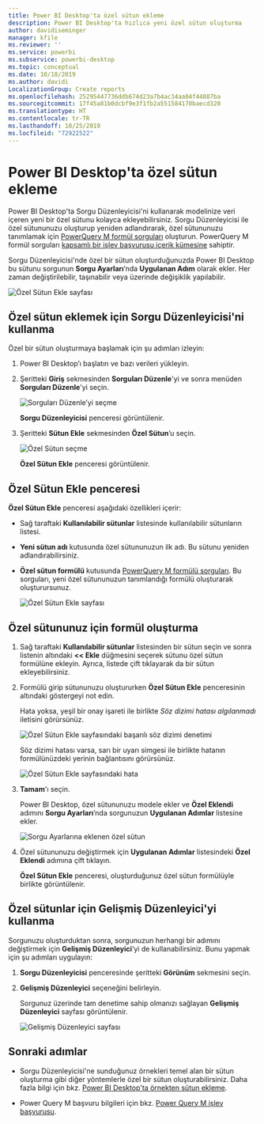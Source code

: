 ```yaml
---
title: Power BI Desktop'ta özel sütun ekleme
description: Power BI Desktop'ta hızlıca yeni özel sütun oluşturma
author: davidiseminger
manager: kfile
ms.reviewer: ''
ms.service: powerbi
ms.subservice: powerbi-desktop
ms.topic: conceptual
ms.date: 10/18/2019
ms.author: davidi
LocalizationGroup: Create reports
ms.openlocfilehash: 25295447736ddb674d23a7b4ac34aa04f44887ba
ms.sourcegitcommit: 17f45a81b0dcbf9e3f1fb2a551584170baecd320
ms.translationtype: HT
ms.contentlocale: tr-TR
ms.lasthandoff: 10/25/2019
ms.locfileid: "72922522"
---
```

# <a name="add-a-custom-column-in-power-bi-desktop"></a>Power BI Desktop'ta özel sütun ekleme

Power BI Desktop'ta Sorgu Düzenleyicisi'ni kullanarak modelinize veri içeren yeni bir özel sütunu kolayca ekleyebilirsiniz. Sorgu Düzenleyicisi ile özel sütununuzu oluşturup yeniden adlandırarak, özel sütununuzu tanımlamak için [PowerQuery M formül sorguları](https://docs.microsoft.com/en-us/powerquery-m/quick-tour-of-the-power-query-m-formula-language) oluşturun. PowerQuery M formül sorguları [kapsamlı bir işlev başvurusu içerik kümesine](https://docs.microsoft.com/powerquery-m/power-query-m-function-reference) sahiptir. 

Sorgu Düzenleyicisi'nde özel bir sütun oluşturduğunuzda Power BI Desktop bu sütunu sorgunun **Sorgu Ayarları**’nda **Uygulanan Adım** olarak ekler. Her zaman değiştirilebilir, taşınabilir veya üzerinde değişiklik yapılabilir.

![Özel Sütun Ekle sayfası](media/desktop-add-custom-column/add-custom-column_01.png)

## <a name="use-query-editor-to-add-a-custom-column"></a>Özel sütun eklemek için Sorgu Düzenleyicisi'ni kullanma

Özel bir sütun oluşturmaya başlamak için şu adımları izleyin:

1. Power BI Desktop’ı başlatın ve bazı verileri yükleyin.

2. Şeritteki **Giriş** sekmesinden **Sorguları Düzenle**'yi ve sonra menüden **Sorguları Düzenle**'yi seçin.

   ![Sorguları Düzenle’yi seçme](media/desktop-add-custom-column/add-column-from-example_02.png)

   **Sorgu Düzenleyicisi** penceresi görüntülenir. 

2. Şeritteki **Sütun Ekle** sekmesinden **Özel Sütun**’u seçin.

   ![Özel Sütun seçme](media/desktop-add-custom-column/add-custom-column_02.png)

   **Özel Sütun Ekle** penceresi görüntülenir.

## <a name="the-add-custom-column-window"></a>Özel Sütun Ekle penceresi

**Özel Sütun Ekle** penceresi aşağıdaki özellikleri içerir: 
- Sağ taraftaki **Kullanılabilir sütunlar** listesinde kullanılabilir sütunların listesi.

- **Yeni sütun adı** kutusunda özel sütununuzun ilk adı. Bu sütunu yeniden adlandırabilirsiniz.

- **Özel sütun formülü** kutusunda [PowerQuery M formülü sorguları](https://docs.microsoft.com/en-us/powerquery-m/power-query-m-function-reference). Bu sorguları, yeni özel sütununuzun tanımlandığı formülü oluşturarak oluşturursunuz. 

   ![Özel Sütun Ekle sayfası](media/desktop-add-custom-column/add-custom-column_03.png)

## <a name="create-formulas-for-your-custom-column"></a>Özel sütununuz için formül oluşturma

1. Sağ taraftaki **Kullanılabilir sütunlar** listesinden bir sütun seçin ve sonra listenin altındaki **<< Ekle** düğmesini seçerek sütunu özel sütun formülüne ekleyin. Ayrıca, listede çift tıklayarak da bir sütun ekleyebilirsiniz.

2. Formülü girip sütununuzu oluştururken **Özel Sütun Ekle** penceresinin altındaki göstergeyi not edin. 

   Hata yoksa, yeşil bir onay işareti ile birlikte *Söz dizimi hatası algılanmadı* iletisini görürsünüz.

   ![Özel Sütun Ekle sayfasındaki başarılı söz dizimi denetimi](media/desktop-add-custom-column/add-custom-column_04.png)

   Söz dizimi hatası varsa, sarı bir uyarı simgesi ile birlikte hatanın formülünüzdeki yerinin bağlantısını görürsünüz.

   ![Özel Sütun Ekle sayfasındaki hata](media/desktop-add-custom-column/add-custom-column_05.png)

3. **Tamam**'ı seçin. 

   Power BI Desktop, özel sütununuzu modele ekler ve **Özel Eklendi** adımını **Sorgu Ayarları**’nda sorgunuzun **Uygulanan Adımlar** listesine ekler.

   ![Sorgu Ayarlarına eklenen özel sütun](media/desktop-add-custom-column/add-custom-column_06.png)

4. Özel sütununuzu değiştirmek için **Uygulanan Adımlar** listesindeki **Özel Eklendi** adımına çift tıklayın. 

   **Özel Sütun Ekle** penceresi, oluşturduğunuz özel sütun formülüyle birlikte görüntülenir.

## <a name="use-the-advanced-editor-for-custom-columns"></a>Özel sütunlar için Gelişmiş Düzenleyici'yi kullanma

Sorgunuzu oluşturduktan sonra, sorgunuzun herhangi bir adımını değiştirmek için **Gelişmiş Düzenleyici**’yi de kullanabilirsiniz. Bunu yapmak için şu adımları uygulayın:

1. **Sorgu Düzenleyicisi** penceresinde şeritteki **Görünüm** sekmesini seçin. 

2. **Gelişmiş Düzenleyici** seçeneğini belirleyin.

   Sorgunuz üzerinde tam denetime sahip olmanızı sağlayan **Gelişmiş Düzenleyici** sayfası görüntülenir. 

   ![Gelişmiş Düzenleyici sayfası](media/desktop-add-custom-column/add-custom-column_07.png)

   
## <a name="next-steps"></a>Sonraki adımlar

- Sorgu Düzenleyicisi'ne sunduğunuz örnekleri temel alan bir sütun oluşturma gibi diğer yöntemlerle özel bir sütun oluşturabilirsiniz. Daha fazla bilgi için bkz. [Power BI Desktop'ta örnekten sütun ekleme](desktop-add-column-from-example.md).

- Power Query M başvuru bilgileri için bkz. [Power Query M işlev başvurusu](/powerquery-m/power-query-m-function-reference).


